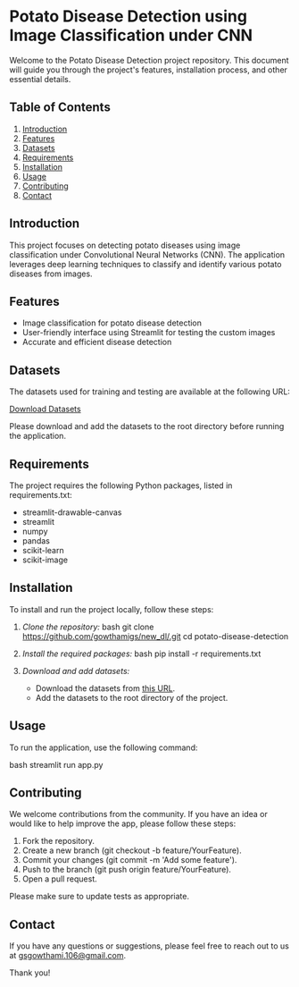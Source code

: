 # Potato Disease Detection using Image Classification under CNN

Welcome to the Potato Disease Detection project repository. This document will guide you through the project's features, installation process, and other essential details.

## Table of Contents

1. [Introduction](#introduction)
2. [Features](#features)
3. [Datasets](#datasets)
4. [Requirements](#requirements)
5. [Installation](#installation)
6. [Usage](#usage)
7. [Contributing](#contributing)
8. [Contact](#contact)

## Introduction

This project focuses on detecting potato diseases using image classification under Convolutional Neural Networks (CNN). The application leverages deep learning techniques to classify and identify various potato diseases from images.

## Features

- Image classification for potato disease detection
- User-friendly interface using Streamlit for testing the custom images
- Accurate and efficient disease detection

## Datasets

The datasets used for training and testing are available at the following URL:

[Download Datasets](https://shorturl.at/AL037)

Please download and add the datasets to the root directory before running the application.

## Requirements

The project requires the following Python packages, listed in requirements.txt:

- streamlit-drawable-canvas
- streamlit
- numpy
- pandas
- scikit-learn
- scikit-image
  
## Installation

To install and run the project locally, follow these steps:

1. *Clone the repository:*
    bash
    git clone https://github.com/gowthamigs/new_dl/.git
    cd potato-disease-detection
    

2. *Install the required packages:*
    bash
    pip install -r requirements.txt
    

3. *Download and add datasets:*
    - Download the datasets from [this URL](https://shorturl.at/AL037).
    - Add the datasets to the root directory of the project.

## Usage

To run the application, use the following command:

bash
streamlit run app.py


## Contributing

We welcome contributions from the community. If you have an idea or would like to help improve the app, please follow these steps:

1. Fork the repository.
2. Create a new branch (git checkout -b feature/YourFeature).
3. Commit your changes (git commit -m 'Add some feature').
4. Push to the branch (git push origin feature/YourFeature).
5. Open a pull request.

Please make sure to update tests as appropriate.


## Contact

If you have any questions or suggestions, please feel free to reach out to us at [gsgowthami.106@gmail.com](mailto:gsgowthami.106@gmail.com).

Thank you!


 
